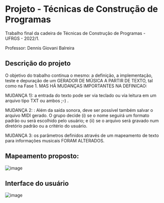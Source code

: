 # Projeto - Técnicas de Construção de Programas
Trabalho final da cadeira de Técnicas de Construção de Programas - UFRGS - 2022/1.

Professor: Dennis Giovani Balreira
## Descrição do projeto
O objetivo do trabalho continua o mesmo: a definição, a implementação, teste e depuração de um GERADOR
DE MÚSICA A PARTIR DE TEXTO, tal como na Fase 1.
MAS HÁ MUDANÇAS IMPORTANTES NA DEFINICAO:

MUDANÇA 1): a entrada do texto pode ser via teclado ou via leitura em um arquivo tipo TXT ou ambos ;-) .

MUDANÇA 2: : Além da saída sonora, deve ser possível também salvar o arquivo MIDI gerado. O grupo
decide (i) se o nome seguirá um formato padrão ou será escolhido pelo usuário; e (ii) se o arquivo será gravado
num diretório padrão ou a critério do usuário.

MUDANÇA 3: os parâmetros definidos através de um mapeamento de texto para informações musicais
FORAM ALTERADOS. 

## Mapeamento proposto:
![image](https://user-images.githubusercontent.com/57140688/192906952-83c4ffff-e4ee-4775-be4f-8da127c93ae1.png)

## Interface do usuário
![image](https://user-images.githubusercontent.com/57140688/193122540-f6179f78-1fc0-4709-8ada-d88671229378.png)

